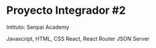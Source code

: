 # Proyecto Integrador #2

Intituto: Senpai Academy

Javascript, HTML, CSS
React, React Router
JSON Server
